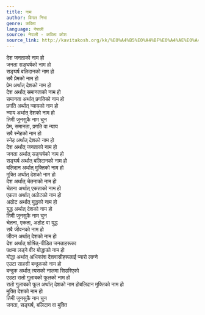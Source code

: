 ```yaml
---
title: नाम
author: विमल निभा
genre: कविता
language: नेपाली
source: नेपाली - कविता कोश
source_link: http://kavitakosh.org/kk/%E0%A4%B5%E0%A4%BF%E0%A4%AE%E0%A4%B2_%E0%A4%A8%E0%A4%BF%E0%A4%AD%E0%A4%BE
---
```


देश जनताको नाम हो  
जनता सङ्घर्षको नाम हो  
सङ्घर्ष बलिदानको नाम हो  
सबै प्रेमको नाम हो  
प्रेम अर्थात् देशको नाम हो  
देश अर्थात् समानताको नाम हो  
समानता अर्थात् प्रगतिको नाम हो  
प्रगति अर्थात् न्यायको नाम हो  
न्याय अर्थात् देशको नाम हो  
तिमी जुनसुकै नाम चुन  
प्रेम, समानता, प्रगति वा न्याय  
सबै स्नेहको नाम हो  
स्नेह अर्थात् देशको नाम हो  
देश अर्थात् जनताको नाम हो  
जनता अर्थात् सङ्घर्षको नाम हो  
सङ्घर्ष अर्थात् बलिदानको नाम हो  
बलिदान अर्थात् मुक्तिको नाम हो  
मुक्ति अर्थात् देशको नाम हो  
देश अर्थात् चेतनाको नाम हो  
चेतना अर्थात् एकताको नाम हो  
एकता अर्थात् अठोटको नाम हो  
अठोट अर्थात् युद्धको नाम हो  
युद्ध अर्थात् देशको नाम हो  
तिमी जुनसुकै नाम चुन  
चेतना, एकता, अठोट वा युद्ध  
सबै जीवनको नाम हो  
जीवन अर्थात् देशको नाम हो  
देश अर्थात् शोषित्-पीडित जनताहरूका  
पक्षमा लड्ने वीर योद्धाको नाम हो  
योद्धा अर्थात् अधिकांश देशवासीहरूलाई प्यारो लाग्ने  
एउटा साहसी बन्दुकको नाम हो  
बन्दुक अर्थात् त्यसको नालमा सिउरिएको  
एउटा रातो गुलाबको फूलको नाम हो  
रातो गुलाबको फूल अर्थात् देशको नाम होबलिदान मुक्तिको नाम हो  
मुक्ति देशको नाम हो  
तिमी जुनसुकै नाम चुन  
जनता, सङ्घर्ष, बलिदान वा मुक्ति

